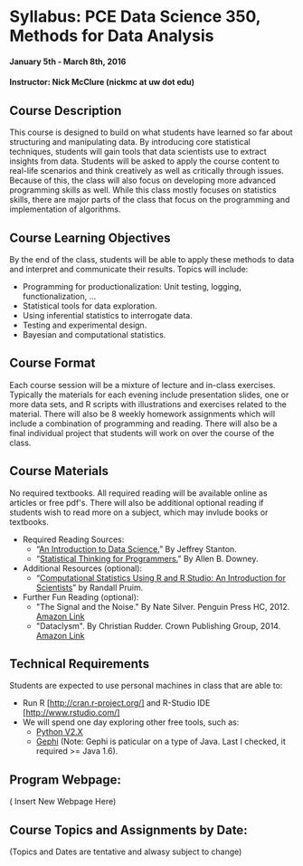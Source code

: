 # Syllabus: PCE Data Science 350, Methods for Data Analysis
#### January 5th - March 8th, 2016
#### Instructor:  Nick McClure (nickmc at uw dot edu)

## Course Description
This course is designed to build on what students have learned so far about structuring and manipulating data. By introducing core statistical techniques, students will gain tools that data scientists use to extract insights from data. Students will be asked to apply the course content to real-life scenarios and think creatively as well as critically through issues.  Because of this, the class will also focus on developing more advanced programming skills as well.  While this class mostly focuses on statistics skills, there are major parts of the class that focus on the programming and implementation of algorithms.

## Course Learning Objectives
By the end of the class, students will be able to apply these methods to data and interpret and communicate their results. Topics will include:

* Programming for productionalization: Unit testing, logging, functionalization, ...
* Statistical tools for data exploration.
* Using inferential statistics to interrogate data.
* Testing and experimental design.
* Bayesian and computational statistics.

## Course Format
Each course session will be a mixture of lecture and in-class exercises. Typically the materials for each evening include presentation slides, one or more data sets, and R scripts with illustrations and exercises related to the material. There will also be 8 weekly homework assignments which will include a combination of programming and reading. There will also be a final individual project that students will work on over the course of the class.

## Course Materials
No required textbooks. All required reading will be available online as articles or free pdf's.  There will also be additional optional reading if students wish to read more on a subject, which may invlude books or textbooks.

* Required Reading Sources:
  * “[An Introduction to Data Science.](https://drive.google.com/file/d/0B6iefdnF22XQeVZDSkxjZ0Z5VUE/edit)” By Jeffrey Stanton.
  * “[Statistical Thinking for Programmers.](http://greenteapress.com/thinkstats/thinkstats.pdf)” By Allen B. Downey.
* Additional Resources (optional):
  * “[Computational Statistics Using R and R Studio: An Introduction for Scientists](http://www.calvin.edu/~rpruim/talks/SC11/Seattle/RatSC11/Master-StatsForScience.pdf)” by Randall Pruim.
* Further Fun Reading (optional):
  * "The Signal and the Noise." By Nate Silver. Penguin Press HC, 2012. [Amazon Link](http://www.amazon.com/Signal-Noise-Many-Predictions-Fail--but/dp/0143125087/)
  * "Dataclysm". By Christian Rudder. Crown Publishing Group, 2014. [Amazon Link](http://www.amazon.com/Dataclysm-Identity--What-Online-Offline-Selves-ebook/dp/B00J1IQUX8)

## Technical Requirements
Students are expected to use personal machines in class that are able to:
* Run R [http://cran.r-project.org/] and R-Studio IDE [http://www.rstudio.com/]
* We will spend one day exploring other free tools, such as:
  * [Python V2.X](http://www.python.org/)
  * [Gephi](http://gephi.hithub.io/) (Note: Gephi is paticular on a type of Java. Last I checked, it required >= Java 1.6).

## Program Webpage:
( Insert New Webpage Here)

## Course Topics and Assignments by Date:
(Topics and Dates are tentative and alwasy subject to change)
